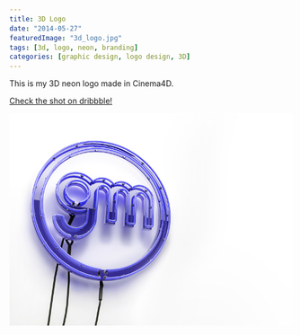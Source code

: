 ```yaml
---
title: 3D Logo
date: "2014-05-27"
featuredImage: "3d_logo.jpg"
tags: [3d, logo, neon, branding]
categories: [graphic design, logo design, 3D]
---
```


This is my 3D neon logo made in Cinema4D.

[Check the shot on dribbble!](https://dribbble.com/shots/3763631-Hi-dribbble)

![Giu Magnani 3D Logo](3d_logo.jpg)
